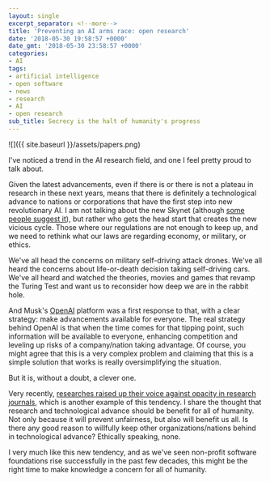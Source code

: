 ```yaml
---
layout: single
excerpt_separator: <!--more-->
title: 'Preventing an AI arms race: open research'
date: '2018-05-30 19:58:57 +0000'
date_gmt: '2018-05-30 23:58:57 +0000'
categories:
- AI
tags:
- artificial intelligence
- open software
- news
- research
- AI
- open research
sub_title: Secrecy is the halt of humanity's progress
---
```


![]({{ site.baseurl }}/assets/papers.png)

I've noticed a trend in the AI research field, and one I feel pretty proud to talk about.

<!--more-->

Given the latest advancements, even if there is or there is not a plateau in research in these next years, means that there is definitely a technological advance to nations or corporations that have the first step into new revolutionary AI. I am not talking about the new Skynet (although [some people suggest it](https://www.ted.com/talks/zeynep_tufekci_we_re_building_a_dystopia_just_to_make_people_click_on_ads)), but rather who gets the head start that creates the new vicious cycle. Those where our regulations are not enough to keep up, and we need to rethink what our laws are regarding economy, or military, or ethics.

We've all head the concerns on military self-driving attack drones. We've all heard the concerns about life-or-death decision taking self-driving cars. We've all heard and watched the theories, movies and games that revamp the Turing Test and want us to reconsider how deep we are in the rabbit hole.

And Musk's [OpenAI](https://openai.com/) platform was a first response to that, with a clear strategy: make advancements available for everyone. The real strategy behind OpenAI is that when the time comes for that tipping point, such information will be available to everyone, enhancing competition and leveling up risks of a company/nation taking advantage. Of course, you might agree that this is a very complex problem and claiming that this is a simple solution that works is really oversimplifying the situation.

But it is, without a doubt, a clever one.

Very recently, [researches raised up their voice against opacity in research journals](https://www.artificialintelligence-news.com/2018/05/02/ai-researchers-boycott-science-journal/), which is another example of this tendency. I share the thought that research and technological advance should be benefit for all of humanity. Not only because it will prevent unfairness, but also will benefit us all. Is there any good reason to willfully keep other organizations/nations behind in technological advance? Ethically speaking, none.

I very much like this new tendency, and as we've seen non-profit software foundations rise successfully in the past few decades, this might be the right time to make knowledge a concern for all of humanity.
